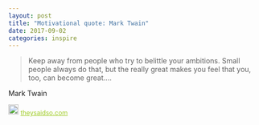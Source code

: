 ```yaml
---
layout: post
title: "Motivational quote: Mark Twain"
date: 2017-09-02
categories: inspire
---
```

> Keep away from people who try to belittle your ambitions. Small people always do that, but the really great makes you feel that you, too, can become great....

Mark Twain

<span style="z-index:50;font-size:0.9em;"><img src="https://theysaidso.com/branding/theysaidso.png" height="20" width="20" alt="theysaidso.com"/><a href="https://theysaidso.com" title="Powered by quotes from theysaidso.com" style="color: #9fcc25; margin-left: 4px; vertical-align: middle;">theysaidso.com</a></span>
